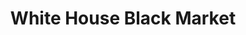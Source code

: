 ---
title: "White House Black Market"
url: /albuquerque/white-house-black-market-q-street-northeast/
shop: clothes
---